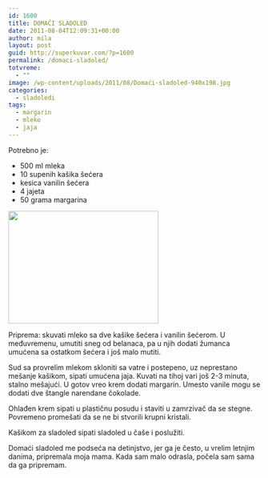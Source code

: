 ```yaml
---
id: 1600
title: DOMAĆI SLADOLED
date: 2011-08-04T12:09:31+00:00
author: mila
layout: post
guid: http://superkuvar.com/?p=1600
permalink: /domaci-sladoled/
totvreme:
  - ""
image: /wp-content/uploads/2011/08/Domaći-sladoled-940x198.jpg
categories:
  - sladoledi
tags:
  - margarin
  - mleko
  - jaja
---
```

Potrebno je:

  * 500 ml mleka
  * 10 supenih kašika šećera
  * kesica vanilin šećera
  * 4 jajeta
  * 50 grama margarina

<img class="alignnone size-medium wp-image-3448" title="Domaći sladoled" src="/wp-content/uploads/2011/08/Domaći-sladoled-300x225.jpg" alt="" width="300" height="225" /> 

Priprema: skuvati mleko sa dve kašike šećera i vanilin šećerom. U međuvremenu, umutiti sneg od belanaca, pa u njih dodati žumanca umućena sa ostatkom šećera i još malo mutiti.

Sud sa provrelim mlekom skloniti sa vatre i postepeno, uz neprestano mešanje kašikom, sipati umućena jaja. Kuvati na tihoj vari još 2-3 minuta, stalno mešajući. U gotov vreo krem dodati margarin. Umesto vanile mogu se dodati dve štangle narendane čokolade.

Ohlađen krem sipati u plastičnu posudu i staviti u zamrzivač da se stegne. Povremeno promešati da se ne bi stvorili krupni kristali.

Kašikom za sladoled sipati sladoled u čaše i poslužiti.

Domaći sladoled me podseća na detinjstvo, jer ga je često, u vrelim letnjim danima, pripremala moja mama. Kada sam malo odrasla, počela sam sama da ga pripremam.

&nbsp;
